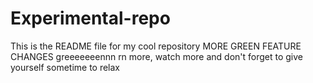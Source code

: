 # Experimental-repo


This is the README file for my cool repository
MORE GREEN FEATURE CHANGES
greeeeeeennn
rn more, watch more and don't forget to give yourself sometime to relax
